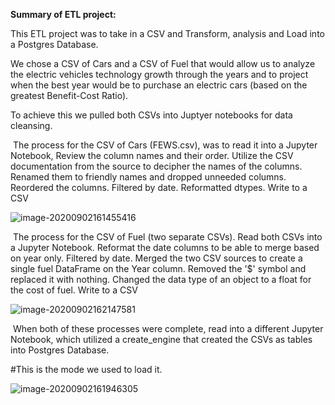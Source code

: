 **Summary of ETL project:**

This ETL project was to take in a CSV and Transform, analysis and Load into a Postgres Database.

We chose a CSV of Cars and a CSV of Fuel that would allow us to analyze the electric vehicles technology growth through the years and to project when the best year would be to purchase an electric cars (based on the greatest Benefit-Cost Ratio). 

To achieve this we pulled both CSVs into Juptyer notebooks for data cleansing.

​	The process for the CSV of Cars (FEWS.csv), was to read it into a Jupyter Notebook, Review the column names and their order. Utilize the CSV documentation from the source to decipher the names of the columns. Renamed them to friendly names and dropped unneeded columns. Reordered the columns. Filtered by date. Reformatted dtypes. Write to a CSV

![image-20200902161455416](images\image-20200902161455416.png)

​	The process for the CSV of Fuel (two separate CSVs). Read both CSVs into a Jupyter Notebook. Reformat the date columns to be able to merge based on year only.  Filtered by date. Merged the two CSV sources to create a single fuel DataFrame on the Year column. Removed the '$' symbol and replaced it with nothing. Changed the data type of an object to a float for the cost of fuel. Write to a CSV

![image-20200902162147581](images\image-20200902161349215.png)

​	When both of these processes were complete, read into a different Jupyter Notebook, which utilized a create_engine that created the CSVs as tables into Postgres Database.



#This is the mode we used to load it.

![image-20200902161946305](images\image-20200902161946305.png)